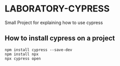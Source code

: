 # LABORATORY-CYPRESS

Small Project for explaining how to use cypress

## How to install cypress on a project

```
npm install cypress --save-dev
npm install npx
npx cypress open
```
